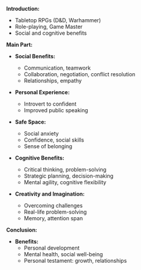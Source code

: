**Introduction:**

- Tabletop RPGs (D&D, Warhammer)
- Role-playing, Game Master
- Social and cognitive benefits

**Main Part:**

- **Social Benefits:**

  - Communication, teamwork
  - Collaboration, negotiation, conflict resolution
  - Relationships, empathy

- **Personal Experience:**

  - Introvert to confident
  - Improved public speaking

- **Safe Space:**

  - Social anxiety
  - Confidence, social skills
  - Sense of belonging

- **Cognitive Benefits:**

  - Critical thinking, problem-solving
  - Strategic planning, decision-making
  - Mental agility, cognitive flexibility

- **Creativity and Imagination:**
  - Overcoming challenges
  - Real-life problem-solving
  - Memory, attention span

**Conclusion:**

- **Benefits:**
  - Personal development
  - Mental health, social well-being
  - Personal testament: growth, relationships

